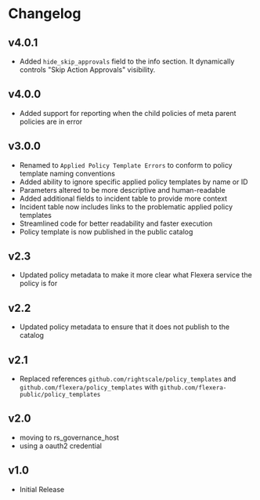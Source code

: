 # Changelog

## v4.0.1

- Added `hide_skip_approvals` field to the info section. It dynamically controls "Skip Action Approvals" visibility.

## v4.0.0

- Added support for reporting when the child policies of meta parent policies are in error

## v3.0.0

- Renamed to `Applied Policy Template Errors` to conform to policy template naming conventions
- Added ability to ignore specific applied policy templates by name or ID
- Parameters altered to be more descriptive and human-readable
- Added additional fields to incident table to provide more context
- Incident table now includes links to the problematic applied policy templates
- Streamlined code for better readability and faster execution
- Policy template is now published in the public catalog

## v2.3

- Updated policy metadata to make it more clear what Flexera service the policy is for

## v2.2

- Updated policy metadata to ensure that it does not publish to the catalog

## v2.1

- Replaced references `github.com/rightscale/policy_templates` and `github.com/flexera/policy_templates` with `github.com/flexera-public/policy_templates`

## v2.0

- moving to rs_governance_host
- using a oauth2 credential

## v1.0

- Initial Release

